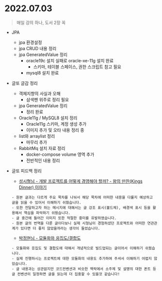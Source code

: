 # 2022.07.03
> 매일 강의 하나, 도서 2장 꼭

- JPA
	- jpa 환경설정
	- jpa CRUD 내용 정리
	- jpa GeneratedValue 정리
		- oracle19c 설치 실패로 oracle-xe-11g 설치 완료
			- 스키마, 테이블 스페이스, 권한 스크립트 참고 필요
		- mysql8 설치 완료
- 글또 글감 정리
	- 객체지향의 사실과 오해
		-	삼색펜 위주로 정리 필요
	- jpa GeneratedValue 정리
		- 정리 완료
	- Oracle11g / MySQL8 설치 정리
		- Oracle11g 스키마, 계정 생성 추가
		- 이미지 추가 및 오타 내용 정리 중
	- list와 arraylist 정리
		- 마무리 추가
	- RabbitMq 설치 자료 정리
		- docker-compose volume 영역 추가
		- 전반적인 내용 정리
- 글또 피드백 정리
	- [성시형님 - 개발 프로젝트를 어떻게 경영해야 할까? - 왕의 만찬(Kings Dinner) 이야기](https://sihyung92.oopy.io/etc/kings-dinner)
	```
	- 원본 글과는 다르게 주요 목차를 나눠서 해당 목차에 어떠한 내용을 다룰지 예상하고 글을 읽을 수 있어서 이해하기 쉬웠습니다.
	- 또한 전달하고자 하는 메시지에 대해서는 글 강조 표시(볼드체), 배경색 표시 등을 활용해서 핵심을 파악하기 쉬웠습니다.
	- 글 중간에 들어간 이미지 또한 적절한 흥미를 유발하였습니다.
	- 원본 글의 번역을 다룬 글이다보니 실제 시형님이 경험하셨던 프로젝트와 어떠한 연관관계가 있다면 더 좋지 않았을까라는 생각이 들었습니다.
	```

	- [박정현님 - 모듈화와 응집도/결합도](https://haileyjpark.tistory.com/4)
	```
	- 모듈화와 응집도 및 결합도에 대해서 개념적으로 빌드업되는 글이어서 이해하기 쉬웠습니다.
	- 실제 진행하시는 프로젝트에 대한 모듈화의 내용도 추가하여 주셔서 이해하기 어렵지 않았습니다.
	- 글 내용과는 상관없지만 코드컨벤션과 비슷한 맥락에서 소주제 및 설명의 대한 폰트 등 글 컨벤션이 일정하면 글을 읽는데 더 집중할 수 있을것 같습니다!
	```
